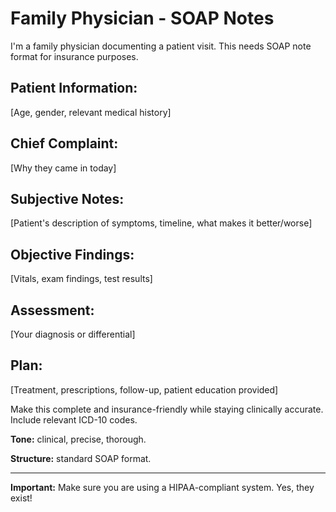 # Family Physician - SOAP Notes

I'm a family physician documenting a patient visit. This needs SOAP note format for insurance purposes.

## Patient Information:
[Age, gender, relevant medical history]

## Chief Complaint:
[Why they came in today]

## Subjective Notes:
[Patient's description of symptoms, timeline, what makes it better/worse]

## Objective Findings:
[Vitals, exam findings, test results]

## Assessment:
[Your diagnosis or differential]

## Plan:
[Treatment, prescriptions, follow-up, patient education provided]

Make this complete and insurance-friendly while staying clinically accurate. Include relevant ICD-10 codes.

**Tone:** clinical, precise, thorough.

**Structure:** standard SOAP format.

---

**Important:** Make sure you are using a HIPAA-compliant system. Yes, they exist!
